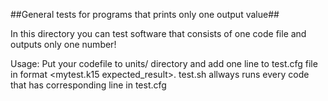 ##General tests for programs that prints only one output value##

In this directory you can test software that consists of one code file and outputs only one 
number!

Usage: Put your codefile to units/ directory and add one line to test.cfg file in format 
<mytest.k15 expected_result>. test.sh allways runs every code that has corresponding line in 
test.cfg




